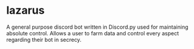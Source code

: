 # lazarus
A general purpose discord bot written in Discord.py used for maintaining absolute control. Allows a user to farm data and control every aspect regarding their bot in secrecy.

